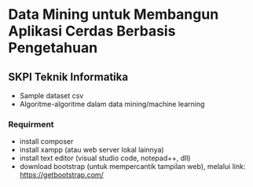 # Data Mining untuk Membangun Aplikasi Cerdas Berbasis Pengetahuan
## SKPI Teknik Informatika

- Sample dataset csv
- Algoritme-algoritme dalam data mining/machine learning

### Requirment
- install composer
- install xampp (atau web server lokal lainnya)
- install text editor (visual studio code, notepad++, dll)
- download bootstrap (untuk mempercantik tampilan web), melalui link: https://getbootstrap.com/
